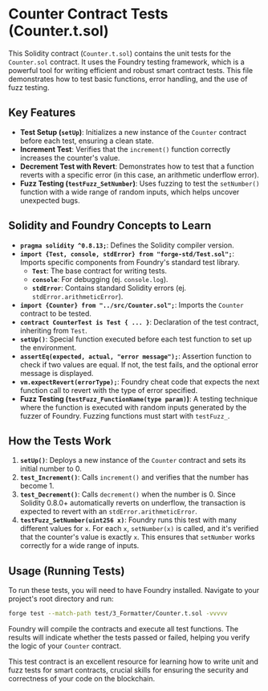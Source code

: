 # Counter Contract Tests (Counter.t.sol)

This Solidity contract (`Counter.t.sol`) contains the unit tests for the `Counter.sol` contract. It uses the Foundry testing framework, which is a powerful tool for writing efficient and robust smart contract tests. This file demonstrates how to test basic functions, error handling, and the use of fuzz testing.

## Key Features

*   **Test Setup (`setUp`)**: Initializes a new instance of the `Counter` contract before each test, ensuring a clean state.
*   **Increment Test**: Verifies that the `increment()` function correctly increases the counter's value.
*   **Decrement Test with Revert**: Demonstrates how to test that a function reverts with a specific error (in this case, an arithmetic underflow error).
*   **Fuzz Testing (`testFuzz_SetNumber`)**: Uses fuzzing to test the `setNumber()` function with a wide range of random inputs, which helps uncover unexpected bugs.

## Solidity and Foundry Concepts to Learn

*   **`pragma solidity ^0.8.13;`**: Defines the Solidity compiler version.
*   **`import {Test, console, stdError} from "forge-std/Test.sol";`**: Imports specific components from Foundry's standard test library.
    *   **`Test`**: The base contract for writing tests.
    *   **`console`**: For debugging (ej. `console.log`).
    *   **`stdError`**: Contains standard Solidity errors (ej. `stdError.arithmeticError`).
*   **`import {Counter} from "../src/Counter.sol";`**: Imports the `Counter` contract to be tested.
*   **`contract CounterTest is Test { ... }`**: Declaration of the test contract, inheriting from `Test`.
*   **`setUp()`**: Special function executed before each test function to set up the environment.
*   **`assertEq(expected, actual, "error message");`**: Assertion function to check if two values are equal. If not, the test fails, and the optional error message is displayed.
*   **`vm.expectRevert(errorType);`**: Foundry cheat code that expects the next function call to revert with the type of error specified.
*   **Fuzz Testing (`testFuzz_FunctionName(type param)`)**: A testing technique where the function is executed with random inputs generated by the fuzzer of Foundry. Fuzzing functions must start with `testFuzz_`.

## How the Tests Work

1.  **`setUp()`**: Deploys a new instance of the `Counter` contract and sets its initial number to 0.
2.  **`test_Increment()`**: Calls `increment()` and verifies that the number has become 1.
3.  **`test_Decrement()`**: Calls `decrement()` when the number is 0. Since Solidity 0.8.0+ automatically reverts on underflow, the transaction is expected to revert with an `stdError.arithmeticError`.
4.  **`testFuzz_SetNumber(uint256 x)`**: Foundry runs this test with many different values for `x`. For each `x`, `setNumber(x)` is called, and it's verified that the counter's value is exactly `x`. This ensures that `setNumber` works correctly for a wide range of inputs.

## Usage (Running Tests)

To run these tests, you will need to have Foundry installed. Navigate to your project's root directory and run:

```bash
forge test --match-path test/3_Formatter/Counter.t.sol -vvvvv
```

Foundry will compile the contracts and execute all test functions. The results will indicate whether the tests passed or failed, helping you verify the logic of your `Counter` contract.

This test contract is an excellent resource for learning how to write unit and fuzz tests for smart contracts, crucial skills for ensuring the security and correctness of your code on the blockchain.
